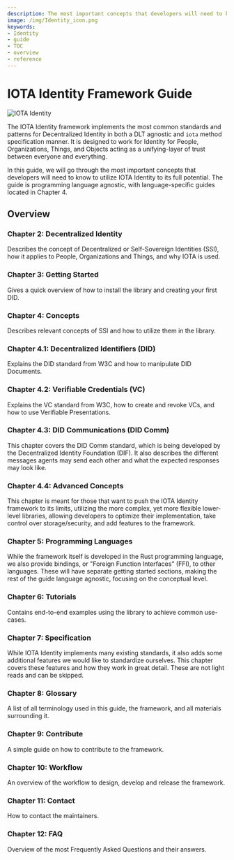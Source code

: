 ```yaml
---
description: The most important concepts that developers will need to know to utilize IOTA Identity to its full potential.
image: /img/Identity_icon.png
keywords:
- Identity
- guide
- TOC
- overview
- reference
---
```


# IOTA Identity Framework Guide

![IOTA Identity](https://github.com/iotaledger/identity.rs/raw/dev/.meta/identity_banner.png)

The IOTA Identity framework implements the most common standards and patterns for Decentralized Identity in both a DLT agnostic and `iota` method specification manner. It is designed to work for Identity for People, Organizations, Things, and Objects acting as a unifying-layer of trust between everyone and everything.

In this guide, we will go through the most important concepts that developers will need to know to utilize IOTA Identity to its full potential. The guide is programming language agnostic, with language-specific guides located in Chapter 4.

## Overview

### Chapter 2: Decentralized Identity

Describes the concept of Decentralized or Self-Sovereign Identities (SSI), how it applies to People, Organizations and Things, and why IOTA is used.

### Chapter 3: Getting Started

Gives a quick overview of how to install the library and creating your first DID.

### Chapter 4: Concepts

Describes relevant concepts of SSI and how to utilize them in the library.
### Chapter 4.1: Decentralized Identifiers (DID)

Explains the DID standard from W3C and how to manipulate DID Documents.

### Chapter 4.2: Verifiable Credentials (VC)

Explains the VC standard from W3C, how to create and revoke VCs, and how to use Verifiable Presentations.

### Chapter 4.3: DID Communications (DID Comm)

This chapter covers the DID Comm standard, which is being developed by the Decentralized Identity Foundation (DIF). It also describes the different messages agents may send each other and what the expected responses may look like.

### Chapter 4.4: Advanced Concepts

This chapter is meant for those that want to push the IOTA Identity framework to its limits, utilizing the more complex, yet more flexible lower-level libraries, allowing developers to optimize their implementation, take control over storage/security, and add features to the framework. 

### Chapter 5: Programming Languages

While the framework itself is developed in the Rust programming language, we also provide bindings, or "Foreign Function Interfaces" (FFI), to other languages. These will have separate getting started sections, making the rest of the guide language agnostic, focusing on the conceptual level. 

### Chapter 6: Tutorials
Contains end-to-end examples using the library to achieve common use-cases.

### Chapter 7: Specification

While IOTA Identity implements many existing standards, it also adds some additional features we would like to standardize ourselves. This chapter covers these features and how they work in great detail. These are not light reads and can be skipped. 


### Chapter 8: Glossary

A list of all terminology used in this guide, the framework, and all materials surrounding it. 

### Chapter 9: Contribute

A simple guide on how to contribute to the framework.

### Chapter 10: Workflow
An overview of the workflow to design, develop and release the framework.
### Chapter 11: Contact

How to contact the maintainers.

### Chapter 12: FAQ

Overview of the most Frequently Asked Questions and their answers.
